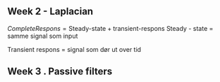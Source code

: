 
## Week 2 - Laplacian

$Complete Respons = \text{Steady-state} + \text{transient-respons}$
Steady - state = samme signal som input

Transient respons = signal som dør ut over tid

## Week 3 . Passive filters

